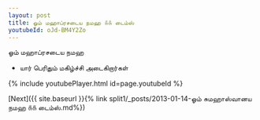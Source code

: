 ```yaml
---
layout: post
title: ஓம் மஹாப்ரசடைய நமஹ ௧௧ டைம்ஸ்
youtubeId: oJd-BM4Y2Zo
---
```

 
 
 ஓம் மஹாப்ரசடைய நமஹ  
 
 -  யார் பெரிதும் மகிழ்ச்சி அடைகிறார்கள் 
 
  
 
  
 
 
 
 
 
 


{% include youtubePlayer.html id=page.youtubeId %}
 
[Next]({{ site.baseurl }}{% link  split1/_posts/2013-01-14-ஓம் சுமஹாஸ்வானய நமஹ ௧௧ டைம்ஸ்.md%})
 

